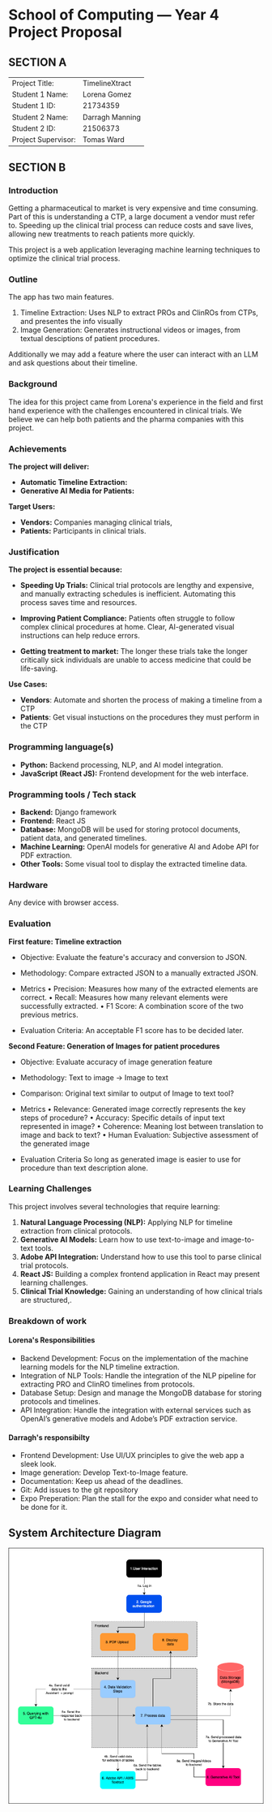 # School of Computing &mdash; Year 4 Project Proposal

## SECTION A

|                     |                 |
| ------------------- | --------------- |
| Project Title:      | TimelineXtract  |
| Student 1 Name:     | Lorena Gomez    |
| Student 1 ID:       | 21734359        |
| Student 2 Name:     | Darragh Manning |
| Student 2 ID:       | 21506373        |
| Project Supervisor: | Tomas Ward      |

## SECTION B

### Introduction

Getting a pharmaceutical to market is very expensive and time consuming. Part of this is understanding a CTP, a large document a vendor must refer to. Speeding up the clinical trial process can reduce costs and save lives, allowing new treatments to reach patients more quickly.

This project is a web application leveraging machine learning techniques to optimize the clinical trial process.

### Outline

The app has two main features.

1. Timeline Extraction: Uses NLP to extract PROs and ClinROs from CTPs, and presentes the info visually
2. Image Generation: Generates instructional videos or images, from textual desciptions of patient procedures.

Additionally we may add a feature where the user can interact with an LLM and ask questions about their timeline.

### Background

The idea for this project came from Lorena's experience in the field and first hand experience with the challenges encountered in clinical trials. We believe we can help both patients and the pharma companies with this project.

### Achievements

**The project will deliver:**

- **Automatic Timeline Extraction:**
- **Generative AI Media for Patients:**

**Target Users:**

- **Vendors:** Companies managing clinical trials,
- **Patients:** Participants in clinical trials.

### Justification

**The project is essential because:**

- **Speeding Up Trials:** Clinical trial protocols are lengthy and expensive, and manually extracting schedules is inefficient. Automating this process saves time and resources.

- **Improving Patient Compliance:** Patients often struggle to follow complex clinical procedures at home. Clear, AI-generated visual instructions can help reduce errors.

- **Getting treatment to market:** The longer these trials take the longer critically sick individuals are unable to access medicine that could be life-saving.

**Use Cases:**

- **Vendors**: Automate and shorten the process of making a timeline from a CTP
- **Patients**: Get visual instuctions on the procedures they must perform in the CTP

### Programming language(s)

- **Python:** Backend processing, NLP, and AI model integration.
- **JavaScript (React JS):** Frontend development for the web interface.

### Programming tools / Tech stack

- **Backend:** Django framework
- **Frontend:** React JS
- **Database:** MongoDB will be used for storing protocol documents, patient data, and generated timelines.
- **Machine Learning:** OpenAI models for generative AI and Adobe API for PDF extraction.
- **Other Tools:** Some visual tool to display the extracted timeline data.

### Hardware

Any device with browser access.

### Evaluation

**First feature: Timeline extraction**

- Objective: Evaluate the feature's accuracy and conversion to JSON.

- Methodology: Compare extracted JSON to a manually extracted JSON.

- Metrics
  • Precision: Measures how many of the extracted elements are correct.
  • Recall: Measures how many relevant elements were successfully extracted.
  • F1 Score: A combination score of the two previous metrics.

- Evaluation Criteria: An acceptable F1 score has to be decided later.

**Second Feature: Generation of Images for patient procedures**

- Objective: Evaluate accuracy of image generation feature

- Methodology: Text to image -> Image to text
- Comparison: Original text similar to output of Image to text tool?

- Metrics
  • Relevance: Generated image correctly represents the key steps of procedure?
  • Accuracy: Specific details of input text represented in image?
  • Coherence: Meaning lost between translation to image and back to text?
  • Human Evaluation: Subjective assessment of the generated image

- Evaluation Criteria
  So long as generated image is easier to use for procedure than text description alone.

### Learning Challenges

This project involves several technologies that require learning:

1. **Natural Language Processing (NLP):** Applying NLP for timeline extraction from clinical protocols.
2. **Generative AI Models:** Learn how to use text-to-image and image-to-text tools.
3. **Adobe API Integration:** Understand how to use this tool to parse clinical trial protocols.
4. **React JS:** Building a complex frontend application in React may present learning challenges.
5. **Clinical Trial Knowledge:** Gaining an understanding of how clinical trials are structured,.

### Breakdown of work

#### Lorena's Responsibilities

- Backend Development: Focus on the implementation of the machine learning models for the NLP timeline extraction.
- Integration of NLP Tools: Handle the integration of the NLP pipeline for extracting PRO and ClinRO timelines from protocols.
- Database Setup: Design and manage the MongoDB database for storing protocols and timelines.
- API Integration: Handle the integration with external services such as OpenAI’s generative models and Adobe’s PDF extraction service.

#### Darragh's responsibilty

- Frontend Development: Use UI/UX principles to give the web app a sleek look.
- Image generation: Develop Text-to-Image feature.
- Documentation: Keep us ahead of the deadlines.
- Git: Add issues to the git repository
- Expo Preperation: Plan the stall for the expo and consider what need to be done for it.

## System Architecture Diagram

<p align="center">
  <img src="./res/final_project_diagram-10.png" width="600px">
</p>